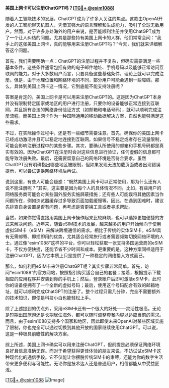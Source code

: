 **美国上网卡可以注册ChatGPT吗？[[TG💪+ @esim1088](https://t.me/s/esim1088)]**

随着人工智能技术的发展，ChatGPT成为了许多人关注的焦点。这款由OpenAI开发的人工智能聊天机器人，凭借其强大的语言理解和生成能力，吸引了全球无数用户。然而，对于许多身处海外的用户来说，是否能顺利注册并使用ChatGPT成为了一个让人纠结的问题。尤其是那些持有美国上网卡的人群，他们常常会问：“我手上的这张美国上网卡，真的能够用来注册ChatGPT吗？”今天，我们就来详细解答这个问题。

首先，我们需要明确一点：ChatGPT的注册过程并不复杂，但确实需要满足一些基本条件。这些条件通常包括有效的电子邮件地址、手机号码以及能够正常访问互联网的能力。对于大多数用户而言，只要具备这些基础条件，理论上就可以完成注册。但是，由于地理位置和网络环境的不同，部分用户可能会遇到一些障碍。那么，具体到美国上网卡这一情况，它到底能不能支持注册呢？

答案是肯定的，美国上网卡是可以用来注册ChatGPT的。这是因为ChatGPT本身并没有限制特定国家或地区的用户进行注册，只要你的设备能够正常连接到互联网，并且拥有合法的网络身份验证方式（如邮箱和电话号码），就可以顺利完成注册流程。而美国上网卡作为一种国际通用的移动数据解决方案，自然也能够满足这些需求。

不过，在实际操作过程中，还是有一些细节需要注意。首先，确保你的美国上网卡已经成功激活并且可以稳定地连接到互联网。如果信号不稳定或者存在流量限制，可能会影响注册过程中的某些步骤。其次，要确认所使用的邮箱和手机号码都是真实有效的。因为ChatGPT在注册时会对这些信息进行验证，任何虚假的信息都可能导致注册失败。最后，还需要留意自己的网络环境是否符合要求。虽然ChatGPT没有明确指出哪些地区被限制，但如果发现无法加载页面或者出现错误提示，可以尝试更换网络环境后再试。

说到这里，有些人可能会疑惑：“既然美国上网卡可以正常使用，那为什么还有人说不能注册呢？”其实，这主要是因为每个人的具体情况不同。比如，有些用户的网络服务商可能会对某些国外服务实施屏蔽措施；还有些人可能误将其他因素当作问题所在，例如浏览器缓存过多导致页面加载缓慢等。因此，在遇到困难时，建议先排查自身设置是否有问题，再考虑是否更换工具或者寻求帮助。

当然，如果你觉得直接用美国上网卡操作起来比较麻烦，也可以选择更加便捷的方式来解决问题。近年来，随着eSIM技术的发展，越来越多的用户开始倾向于使用虚拟SIM卡（eSIM）来解决跨境通信的需求。相比于传统的实体SIM卡，eSIM具有无需邮寄、即插即用的优势，尤其适合经常旅行或者需要频繁切换网络环境的人士。通过像“esim1088”这样的平台，你可以轻松获取一张支持多国运营商的eSIM卡，不仅方便快捷，还能节省不少时间和成本。更重要的是，这种方案同样适用于注册ChatGPT，因为它本质上只是提供了一种稳定的网络接入方式而已。

那么，如何利用eSIM卡来注册ChatGPT呢？其实步骤非常简单。首先，访问“esim1088”的官方网站，按照指引购买适合自己的套餐；接着，根据提示下载相应的应用程序并安装到你的手机上；然后，登录账户后即可激活eSIM卡，此时你的设备便拥有了一个全新的虚拟号码；最后，使用这个号码配合有效的邮箱地址，就可以顺利完成ChatGPT的注册了。整个过程只需几分钟，完全不需要额外的技术知识，即便是科技小白也能轻松上手。

除了上述提到的优点外，采用eSIM卡还有一个很大的好处——灵活性极高。无论是短期出国旅游还是长期居住海外，都可以随时调整套餐内容以适应当前的需求。而且，由于esim1088支持多个国家和地区，因此即使未来OpenAI对某些区域实施了限制，你也完全可以通过切换到其他开放的国家继续使用ChatGPT。可以说，这是一种极具前瞻性的解决方案。

综上所述，美国上网卡确实可以用来注册ChatGPT，但前提是必须保证网络环境良好且信息准确无误。而对于希望获得更佳体验的朋友来说，不妨试试eSIM卡这种现代化的通信手段。它不仅能让你摆脱传统SIM卡的束缚，还能为你的数字生活带来更多便利与可能性。无论你是技术达人还是普通用户，相信都能从中受益匪浅。

[[TG💪+ @esim1088](https://t.me/s/esim1088) ![Image](https://i.postimg.cc/4NQfJmqS/Snipaste-2025-05-13-00-14-12.png)]